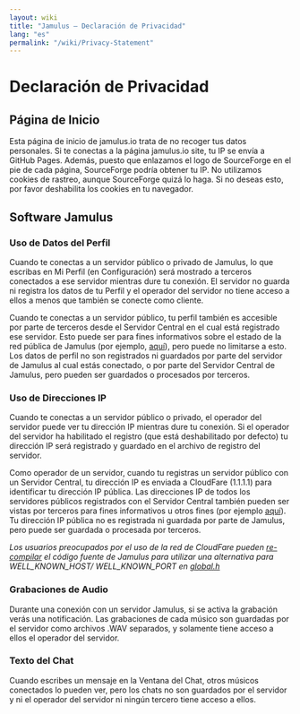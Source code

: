 ```yaml
---
layout: wiki
title: "Jamulus – Declaración de Privacidad"
lang: "es"
permalink: "/wiki/Privacy-Statement"
---
```


# Declaración de Privacidad
## Página de Inicio
Esta página de inicio de jamulus.io trata de no recoger tus datos personales. Si te conectas a la página jamulus.io site, tu IP se envía a GitHub Pages. Además, puesto que enlazamos el logo de SourceForge en el pie de cada página, SourceForge podría obtener tu IP.
No utilizamos cookies de rastreo, aunque SourceForge quizá lo haga. Si no deseas esto, por favor deshabilita los cookies en tu navegador.

## Software Jamulus

### Uso de Datos del Perfil

Cuando te conectas a un servidor público o privado de Jamulus, lo que escribas en Mi Perfil (en Configuración) será mostrado a terceros conectados a ese servidor mientras dure tu conexión. El servidor no guarda ni registra los datos de tu Perfil y el operador del servidor no tiene acceso a ellos a menos que también se conecte como cliente.

Cuando te conectas a un servidor público, tu perfil también es accesible por parte de terceros desde el Servidor Central en el cual está registrado ese servidor. Esto puede ser para fines informativos sobre el estado de la red pública de Jamulus (por ejemplo, [aquí](https://explorer.jamulus.io/)), pero puede no limitarse a esto. Los datos de perfil no son registrados ni guardados por parte del servidor de Jamulus al cual estás conectado, o por parte del Servidor Central de Jamulus, pero pueden ser guardados o procesados por terceros.

### Uso de Direcciones IP

Cuando te conectas a un servidor público o privado, el operador del servidor puede ver tu dirección IP mientras dure tu conexión. Si el operador del servidor ha habilitado el registro (que está deshabilitado por defecto) tu dirección IP será registrado y guardado en el archivo de registro del servidor.

Como operador de un servidor, cuando tu registras un servidor público con un Servidor Central, tu dirección IP es enviada a CloudFare (1.1.1.1) para identificar tu dirección IP pública. Las direcciones IP de todos los servidores públicos registrados con el Servidor Central también pueden ser vistas por terceros para fines informativos u otros fines (por ejemplo [aquí](https://explorer.jamulus.io/)). Tu dirección IP pública no es registrada ni guardada por parte de Jamulus, pero puede ser guardada o procesada por terceros.

_Los usuarios preocupados por el uso de la red de CloudFare pueden [re-compilar](Compiling) el código fuente de Jamulus para utilizar una alternativa para WELL_KNOWN_HOST/ WELL_KNOWN_PORT en [global.h](https://github.com/corrados/jamulus/blob/master/src/global.h#L111)_

### Grabaciones de Audio

Durante una conexión con un servidor Jamulus, si se activa la grabación verás una notificación. Las grabaciones de cada músico son guardadas por el servidor como archivos .WAV separados, y solamente tiene acceso a ellos el operador del servidor.

### Texto del Chat

Cuando escribes un mensaje en la Ventana del Chat, otros músicos conectados lo pueden ver, pero los chats no son guardados por el servidor y ni el operador del servidor ni ningún tercero tiene acceso a ellos.
